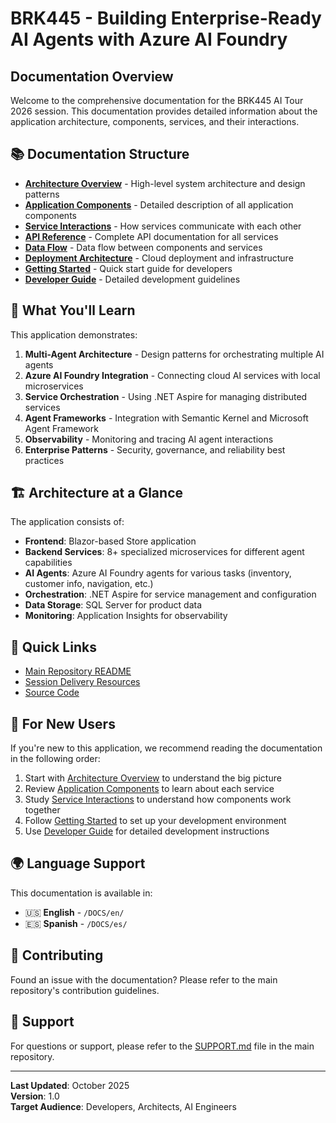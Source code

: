 # BRK445 - Building Enterprise-Ready AI Agents with Azure AI Foundry

## Documentation Overview

Welcome to the comprehensive documentation for the BRK445 AI Tour 2026 session. This documentation provides detailed information about the application architecture, components, services, and their interactions.

## 📚 Documentation Structure

- **[Architecture Overview](01-architecture-overview.md)** - High-level system architecture and design patterns
- **[Application Components](02-application-components.md)** - Detailed description of all application components
- **[Service Interactions](03-service-interactions.md)** - How services communicate with each other
- **[API Reference](04-api-reference.md)** - Complete API documentation for all services
- **[Data Flow](05-data-flow.md)** - Data flow between components and services
- **[Deployment Architecture](06-deployment-architecture.md)** - Cloud deployment and infrastructure
- **[Getting Started](07-getting-started.md)** - Quick start guide for developers
- **[Developer Guide](08-developer-guide.md)** - Detailed development guidelines

## 🎯 What You'll Learn

This application demonstrates:

1. **Multi-Agent Architecture** - Design patterns for orchestrating multiple AI agents
2. **Azure AI Foundry Integration** - Connecting cloud AI services with local microservices
3. **Service Orchestration** - Using .NET Aspire for managing distributed services
4. **Agent Frameworks** - Integration with Semantic Kernel and Microsoft Agent Framework
5. **Observability** - Monitoring and tracing AI agent interactions
6. **Enterprise Patterns** - Security, governance, and reliability best practices

## 🏗️ Architecture at a Glance

The application consists of:

- **Frontend**: Blazor-based Store application
- **Backend Services**: 8+ specialized microservices for different agent capabilities
- **AI Agents**: Azure AI Foundry agents for various tasks (inventory, customer info, navigation, etc.)
- **Orchestration**: .NET Aspire for service management and configuration
- **Data Storage**: SQL Server for product data
- **Monitoring**: Application Insights for observability

## 🚀 Quick Links

- [Main Repository README](../../README.MD)
- [Session Delivery Resources](../../session-delivery-resources/readme.md)
- [Source Code](../../src/)

## 📖 For New Users

If you're new to this application, we recommend reading the documentation in the following order:

1. Start with [Architecture Overview](01-architecture-overview.md) to understand the big picture
2. Review [Application Components](02-application-components.md) to learn about each service
3. Study [Service Interactions](03-service-interactions.md) to understand how components work together
4. Follow [Getting Started](07-getting-started.md) to set up your development environment
5. Use [Developer Guide](08-developer-guide.md) for detailed development instructions

## 🌍 Language Support

This documentation is available in:
- 🇺🇸 **English** - `/DOCS/en/`
- 🇪🇸 **Spanish** - `/DOCS/es/`

## 📝 Contributing

Found an issue with the documentation? Please refer to the main repository's contribution guidelines.

## 📧 Support

For questions or support, please refer to the [SUPPORT.md](../../SUPPORT.md) file in the main repository.

---

**Last Updated**: October 2025  
**Version**: 1.0  
**Target Audience**: Developers, Architects, AI Engineers
